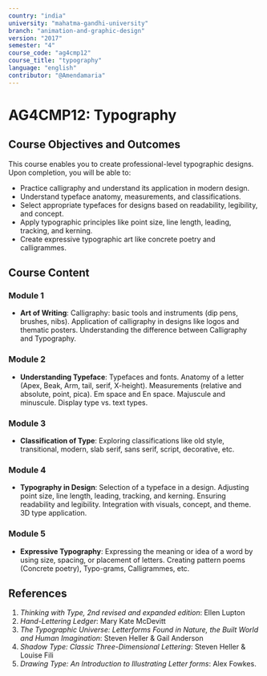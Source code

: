 ```yaml
---
country: "india"
university: "mahatma-gandhi-university"
branch: "animation-and-graphic-design"
version: "2017"
semester: "4"
course_code: "ag4cmp12"
course_title: "typography"
language: "english"
contributor: "@Amendamaria"
---
```


# AG4CMP12: Typography

## Course Objectives and Outcomes
This course enables you to create professional-level typographic designs. Upon completion, you will be able to:
* Practice calligraphy and understand its application in modern design.
* Understand typeface anatomy, measurements, and classifications.
* Select appropriate typefaces for designs based on readability, legibility, and concept.
* Apply typographic principles like point size, line length, leading, tracking, and kerning.
* Create expressive typographic art like concrete poetry and calligrammes.

## Course Content

### **Module 1**
* **Art of Writing**: Calligraphy: basic tools and instruments (dip pens, brushes, nibs). Application of calligraphy in designs like logos and thematic posters. Understanding the difference between Calligraphy and Typography.

### **Module 2**
* **Understanding Typeface**: Typefaces and fonts. Anatomy of a letter (Apex, Beak, Arm, tail, serif, X-height). Measurements (relative and absolute, point, pica). Em space and En space. Majuscule and minuscule. Display type vs. text types.

### **Module 3**
* **Classification of Type**: Exploring classifications like old style, transitional, modern, slab serif, sans serif, script, decorative, etc.

### **Module 4**
* **Typography in Design**: Selection of a typeface in a design. Adjusting point size, line length, leading, tracking, and kerning. Ensuring readability and legibility. Integration with visuals, concept, and theme. 3D type application.

### **Module 5**
* **Expressive Typography**: Expressing the meaning or idea of a word by using size, spacing, or placement of letters. Creating pattern poems (Concrete poetry), Typo-grams, Calligrammes, etc.

## References
1.  *Thinking with Type, 2nd revised and expanded edition*: Ellen Lupton
2.  *Hand-Lettering Ledger*: Mary Kate McDevitt
3.  *The Typographic Universe: Letterforms Found in Nature, the Built World and Human Imagination*: Steven Heller & Gail Anderson
4.  *Shadow Type: Classic Three-Dimensional Lettering*: Steven Heller & Louise Fili
5.  *Drawing Type: An Introduction to Illustrating Letter forms*: Alex Fowkes.